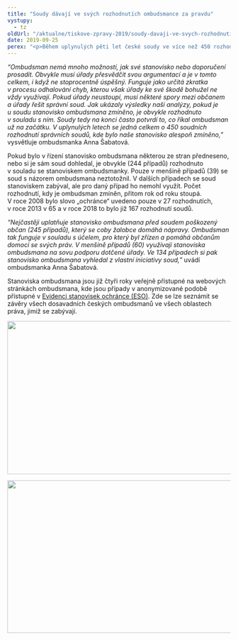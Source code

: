 ```yaml
---
title: "Soudy dávají ve svých rozhodnutích ombudsmance za pravdu"
vystupy:
  - tz
oldUrl: "/aktualne/tiskove-zpravy-2019/soudy-davaji-ve-svych-rozhodnutich-ombudsmance-za-pravdu"
date: 2019-09-25
perex: "<p>Během uplynulých pěti let české soudy ve více než 450 rozhodnutích zmínily nebo využily stanovisko ombudsmana. V drtivé většině případů přitom rozhodly v souladu se závěry ombudsmana.</p>"
---
```


<!-- imported from the old website -->

<p><i>“Ombudsman nemá mnoho možností, jak své stanovisko nebo doporučení prosadit. Obvykle musí úřady přesvědčit svou argumentací a je v tomto celkem, i když ne stoprocentně úspěšný. Funguje jako určitá zkratka v procesu odhalování chyb, kterou však úřady ke své škodě bohužel ne vždy využívají. Pokud úřady neustoupí, musí některé spory mezi občanem a úřady řešit správní soud. Jak ukázaly výsledky naší analýzy, pokud je u soudu stanovisko ombudsmana zmíněno, je obvykle rozhodnuto v souladu s ním. Soudy tedy na konci často potvrdí to, co říkal ombudsman už na začátku. V uplynulých letech se jedná celkem o 450 soudních rozhodnutí správních soudů, kde bylo naše stanovisko alespoň zmíněno,”</i> vysvětluje ombudsmanka Anna Šabatová.</p> <p>Pokud bylo v řízení stanovisko ombudsmana některou ze stran předneseno, nebo si je sám soud dohledal, je obvykle (244 případů) rozhodnuto v souladu se stanoviskem ombudsmanky. Pouze v menšině případů (39) se soud s názorem ombudsmana neztotožnil. V dalších případech se soud stanoviskem zabýval, ale pro daný případ ho nemohl využít. Počet rozhodnutí, kdy je ombudsman zmíněn, přitom rok od roku stoupá. V roce 2008 bylo slovo „ochránce“ uvedeno pouze v 27 rozhodnutích, v roce 2013 v 65 a v roce 2018 to bylo již 167 rozhodnutí soudů.</p> <p><i>“Nejčastěji uplatňuje stanovisko ombudsmana před soudem poškozený občan (245 případů), který se coby žalobce domáhá nápravy. Ombudsman tak funguje v souladu s účelem, pro který byl zřízen a pomáhá občanům domoci se svých práv. V menšině případů (60) využívají stanoviska ombudsmana na sovu podporu dotčené úřady. Ve 134 případech si pak stanovisko ombudsmana vyhledal z vlastní iniciativy soud,”</i> uvádí ombudsmanka Anna Šabatová.</p> <p>Stanoviska ombudsmana jsou již čtyři roky veřejně přístupné na webových stránkách ombudsmana, kde jsou případy v anonymizované podobě přístupné v <a href="https://eso.ochrance.cz/Vyhledavani/Search" target="_blank">Evidenci stanovisek ochránce (ESO)</a>. Zde se lze seznámit se závěry všech dosavadních českých ombudsmanů ve všech oblastech práva, jimiž se zabývají.</p><p><img src="https://www.ochrance.cz/uploads/RTEmagicC_graf_1_-_pocet_rozhodnuti_ombudsmana_pred_soudy.png.png" width="585" height="346" alt="" /></p><p></p><p><img src="https://www.ochrance.cz/uploads/RTEmagicC_graf_2_-_ktera_strana_vznesla_rozhodnuti_ombudsmana_pred_soud.png.png" width="587" height="345" alt="" /></p>
